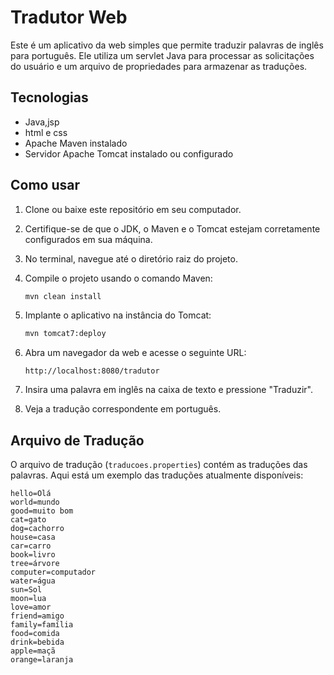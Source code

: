 # Tradutor Web

Este é um aplicativo da web simples que permite traduzir palavras de inglês para português. Ele utiliza um servlet Java para processar as solicitações do usuário e um arquivo de propriedades para armazenar as traduções.

## Tecnologias

- Java,jsp
- html e css
- Apache Maven instalado
- Servidor Apache Tomcat instalado ou configurado

## Como usar

1. Clone ou baixe este repositório em seu computador.
2. Certifique-se de que o JDK, o Maven e o Tomcat estejam corretamente configurados em sua máquina.
3. No terminal, navegue até o diretório raiz do projeto.
4. Compile o projeto usando o comando Maven:

    ```bash
    mvn clean install
    ```

5. Implante o aplicativo na instância do Tomcat:

    ```bash
    mvn tomcat7:deploy
    ```

6. Abra um navegador da web e acesse o seguinte URL:

    ```
    http://localhost:8080/tradutor
    ```

7. Insira uma palavra em inglês na caixa de texto e pressione "Traduzir".
8. Veja a tradução correspondente em português.

## Arquivo de Tradução

O arquivo de tradução (`traducoes.properties`) contém as traduções das palavras. Aqui está um exemplo das traduções atualmente disponíveis:

```properties
hello=Olá
world=mundo
good=muito bom
cat=gato
dog=cachorro
house=casa
car=carro
book=livro
tree=árvore
computer=computador
water=água
sun=Sol
moon=lua
love=amor
friend=amigo
family=família
food=comida
drink=bebida
apple=maçã
orange=laranja
